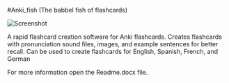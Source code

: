 #Anki_fish (The babbel fish of flashcards)

![Screenshot](Logo.ico)

A rapid flashcard creation software for Anki flashcards. Creates flashcards with pronunciation sound files, images, and example sentences for better recall.
Can be used to create flashcards for English, Spanish, French, and German



For more information open the Readme.docx file.
